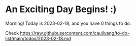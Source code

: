 # An Exciting Day Begins! :)

Morning! Today is 2023-02-18, and you have 0 things to do.

Check https://raw.githubusercontent.com/cauliyang/to-do-list/main/todos/2023-02-18.md